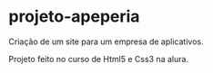 # projeto-apeperia

Criação de um site para um empresa de aplicativos. 

Projeto feito no curso de Html5 e Css3 na alura.